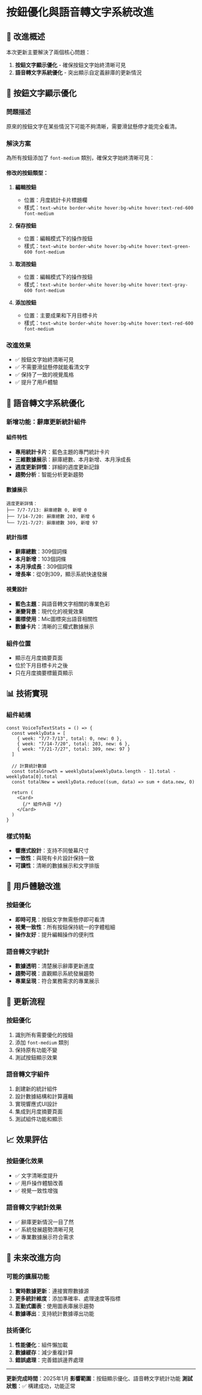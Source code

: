 # 按鈕優化與語音轉文字系統改進

## 🎯 改進概述

本次更新主要解決了兩個核心問題：
1. **按鈕文字顯示優化** - 確保按鈕文字始終清晰可見
2. **語音轉文字系統優化** - 突出顯示自定義辭庫的更新情況

## 🔧 按鈕文字顯示優化

### 問題描述
原來的按鈕文字在某些情況下可能不夠清晰，需要滑鼠懸停才能完全看清。

### 解決方案
為所有按鈕添加了 `font-medium` 類別，確保文字始終清晰可見：

#### 修改的按鈕類型：
1. **編輯按鈕**
   - 位置：月度統計卡片標題欄
   - 樣式：`text-white border-white hover:bg-white hover:text-red-600 font-medium`

2. **保存按鈕**
   - 位置：編輯模式下的操作按鈕
   - 樣式：`text-white border-white hover:bg-white hover:text-green-600 font-medium`

3. **取消按鈕**
   - 位置：編輯模式下的操作按鈕
   - 樣式：`text-white border-white hover:bg-white hover:text-gray-600 font-medium`

4. **添加按鈕**
   - 位置：主要成果和下月目標卡片
   - 樣式：`text-white border-white hover:bg-white hover:text-red-600 font-medium`

### 改進效果
- ✅ 按鈕文字始終清晰可見
- ✅ 不需要滑鼠懸停就能看清文字
- ✅ 保持了一致的視覺風格
- ✅ 提升了用戶體驗

## 🎤 語音轉文字系統優化

### 新增功能：辭庫更新統計組件

#### 組件特性
- **專用統計卡片**：藍色主題的專門統計卡片
- **三維數據展示**：辭庫總數、本月新增、本月淨成長
- **週度更新詳情**：詳細的週度更新記錄
- **趨勢分析**：智能分析更新趨勢

#### 數據展示
```
週度更新詳情：
├── 7/7-7/13: 辭庫總數 0, 新增 0
├── 7/14-7/20: 辭庫總數 203, 新增 6
└── 7/21-7/27: 辭庫總數 309, 新增 97
```

#### 統計指標
- **辭庫總數**：309個詞條
- **本月新增**：103個詞條
- **本月淨成長**：309個詞條
- **增長率**：從0到309，顯示系統快速發展

#### 視覺設計
- **藍色主題**：與語音轉文字相關的專業色彩
- **漸變背景**：現代化的視覺效果
- **圖標使用**：Mic圖標突出語音相關性
- **數據卡片**：清晰的三欄式數據展示

### 組件位置
- 顯示在月度摘要頁面
- 位於下月目標卡片之後
- 只在月度摘要標籤頁顯示

## 📊 技術實現

### 組件結構
```tsx
const VoiceToTextStats = () => {
  const weeklyData = [
    { week: "7/7-7/13", total: 0, new: 0 },
    { week: "7/14-7/20", total: 203, new: 6 },
    { week: "7/21-7/27", total: 309, new: 97 }
  ]
  
  // 計算統計數據
  const totalGrowth = weeklyData[weeklyData.length - 1].total - weeklyData[0].total
  const totalNew = weeklyData.reduce((sum, data) => sum + data.new, 0)
  
  return (
    <Card>
      {/* 組件內容 */}
    </Card>
  )
}
```

### 樣式特點
- **響應式設計**：支持不同螢幕尺寸
- **一致性**：與現有卡片設計保持一致
- **可讀性**：清晰的數據展示和文字排版

## 🎨 用戶體驗改進

### 按鈕優化
- **即時可見**：按鈕文字無需懸停即可看清
- **視覺一致性**：所有按鈕保持統一的字體粗細
- **操作友好**：提升編輯操作的便利性

### 語音轉文字統計
- **數據透明**：清楚展示辭庫更新進度
- **趨勢可視**：直觀顯示系統發展趨勢
- **專業呈現**：符合業務需求的專業展示

## 🔄 更新流程

### 按鈕優化
1. 識別所有需要優化的按鈕
2. 添加 `font-medium` 類別
3. 保持原有功能不變
4. 測試按鈕顯示效果

### 語音轉文字組件
1. 創建新的統計組件
2. 設計數據結構和計算邏輯
3. 實現響應式UI設計
4. 集成到月度摘要頁面
5. 測試組件功能和顯示

## 📈 效果評估

### 按鈕優化效果
- ✅ 文字清晰度提升
- ✅ 用戶操作體驗改善
- ✅ 視覺一致性增強

### 語音轉文字統計效果
- ✅ 辭庫更新情況一目了然
- ✅ 系統發展趨勢清晰可見
- ✅ 專業數據展示符合需求

## 🚀 未來改進方向

### 可能的擴展功能
1. **實時數據更新**：連接實際數據源
2. **更多統計維度**：添加準確率、處理速度等指標
3. **互動式圖表**：使用圖表庫展示趨勢
4. **數據導出**：支持統計數據導出功能

### 技術優化
1. **性能優化**：組件懶加載
2. **數據緩存**：減少重複計算
3. **錯誤處理**：完善錯誤邊界處理

---

**更新完成時間**：2025年1月
**影響範圍**：按鈕顯示優化、語音轉文字統計功能
**測試狀態**：✅ 構建成功，功能正常 